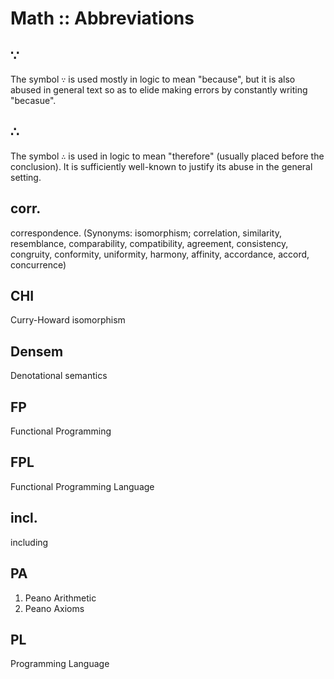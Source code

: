 # Math :: Abbreviations

## ∵
The symbol `∵` is used mostly in logic to mean "because", but it is also abused in general text so as to elide making errors by constantly writing "becasue".

## ∴
The symbol `∴` is used in logic to mean "therefore" (usually placed before the conclusion). It is sufficiently well-known to justify its abuse in the general setting.

## corr.
correspondence. 
(Synonyms: isomorphism; correlation, similarity, resemblance, comparability, compatibility, agreement, consistency, congruity, conformity, uniformity, harmony, affinity, accordance, accord, concurrence)

## CHI
Curry-Howard isomorphism

## Densem
Denotational semantics

## FP
Functional Programming

## FPL
Functional Programming Language

## incl.
including

## PA
1. Peano Arithmetic
2. Peano Axioms

## PL
Programming Language

